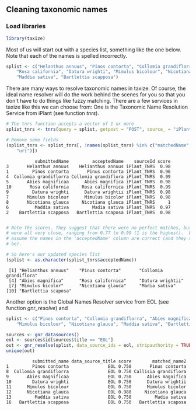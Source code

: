 ## Cleaning taxonomic names




### Load libraries


```r
library(taxize)
```


Most of us will start out with a species list, something like the one below. Note that each of the names is spelled incorrectly.


```r
splist <- c("Helanthus annuus", "Pinos contorta", "Collomia grandiflorra", "Abies magnificaa", 
    "Rosa california", "Datura wrighti", "Mimulus bicolour", "Nicotiana glauca", 
    "Maddia sativa", "Bartlettia scapposa")
```


There are many ways to resolve taxonomic names in taxize. Of course, the ideal name resolver will do the work behind the scenes for you so that you don't have to do things like fuzzy matching. There are a few services in taxize like this we can choose from: One is the Taxonomic Name Resolution Service from iPlant (see function *tnrs*).


```r
# The tnrs function accepts a vector of 1 or more
splist_tnrs <- tnrs(query = splist, getpost = "POST", source_ = "iPlant_TNRS")

# Remove some fields
(splist_tnrs <- splist_tnrs[, !names(splist_tnrs) %in% c("matchedName", "annotations", 
    "uri")])
```

```
           submittedName         acceptedName    sourceId score
3       Helanthus annuus    Helianthus annuus iPlant_TNRS  0.98
1         Pinos contorta       Pinus contorta iPlant_TNRS  0.96
4  Collomia grandiflorra Collomia grandiflora iPlant_TNRS  0.99
5       Abies magnificaa      Abies magnifica iPlant_TNRS  0.98
10       Rosa california     Rosa californica iPlant_TNRS  0.99
9         Datura wrighti      Datura wrightii iPlant_TNRS  0.98
7       Mimulus bicolour      Mimulus bicolor iPlant_TNRS  0.98
8       Nicotiana glauca     Nicotiana glauca iPlant_TNRS     1
6          Maddia sativa         Madia sativa iPlant_TNRS  0.97
2    Bartlettia scapposa   Bartlettia scaposa iPlant_TNRS  0.98
```

```r

# Note the scores. They suggest that there were no perfect matches, but they
# were all very close, ranging from 0.77 to 0.99 (1 is the highest).  Let's
# assume the names in the 'acceptedName' column are correct (and they should
# be).

# So here's our updated species list
(splist <- as.character(splist_tnrs$acceptedName))
```

```
 [1] "Helianthus annuus"    "Pinus contorta"       "Collomia grandiflora"
 [4] "Abies magnifica"      "Rosa californica"     "Datura wrightii"     
 [7] "Mimulus bicolor"      "Nicotiana glauca"     "Madia sativa"        
[10] "Bartlettia scaposa"  
```


Another option is the Global Names Resolver service from EOL (see function *gnr_resolve*) and 


```r
splist <- c("Pinos contorta", "Collomia grandiflorra", "Abies magnificaa", "Datura wrighti", 
    "Mimulus bicolour", "Nicotiana glauca", "Maddia sativa", "Bartlettia scapposa")

sources <- gnr_datasources()
eol <- sources$id[sources$title == "EOL"]
out <- gnr_resolve(splist, data_source_ids = eol, stripauthority = TRUE)
unique(out)
```

```
          submitted_name data_source_title score        matched_name2
1         Pinos contorta               EOL 0.750       Pinus contorta
8  Collomia grandiflorra               EOL 0.750 Callisia grandiflora
9       Abies magnificaa               EOL 0.750      Abies magnifica
10        Datura wrighti               EOL 0.750      Datura wrightii
11      Mimulus bicolour               EOL 0.750      Mimulus bicolor
12      Nicotiana glauca               EOL 0.988     Nicotiana glauca
13         Maddia sativa               EOL 0.750         Madia sativa
16   Bartlettia scapposa               EOL 0.750   Bartlettia scaposa
```

